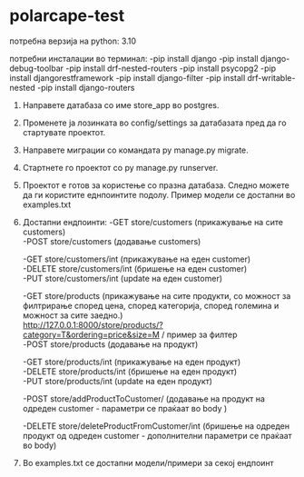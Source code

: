 # polarcape-test

потребна верзија на python: 3.10


потребни инсталации во терминал:
    -pip install django
    -pip install django-debug-toolbar
    -pip install drf-nested-routers
    -pip install psycopg2
    -pip install djangorestframework
    -pip install django-filter
    -pip install drf-writable-nested
    -pip install django-routers

1. Направете датабаза со име store_app во postgres.

2. Променете ја лозинката во config/settings за датабазата пред да го стартувате проектот.

3. Направете миграции со командата py manage.py migrate.

4. Стартнете го проектот со py manage.py runserver.

5. Проектот е готов за користење со празна датабаза. Следно можете да ги користите еднпоинтите подолу. Пример модели се достапни во examples.txt

5. Достапни ендпоинти:
    -GET store/customers (прикажување на сите customers)<br />
    -POST store/customers (додавање customers)<br />

    -GET store/customers/int (прикажување на еден customer)<br />
    -DELETE store/customers/int (бришење на еден customer)<br />
    -PUT store/customers/int (update на еден customer)<br />

    -GET store/products (прикажување на сите продукти, со можност за филтрирање според цена, според категорија, според големина и можност за сите заедно.)<br />
        http://127.0.0.1:8000/store/products/?category=T&ordering=price&size=M / пример за филтер<br /> 
    -POST store/products (додавање на продукт)

    -GET store/products/int (прикажување на еден продукт)<br />
    -DELETE store/products/int (бришење на еден продукт)<br />
    -PUT store/products/int (update на еден продукт)<br />

    -POST store/addProductToCustomer/ (додавање на продукт на одреден customer - параметри се праќаат во body )
    
    -DELETE store/deleteProductFromCustomer/int (бришење на одреден продукт од одреден customer - дополнителни параметри се праќаат во body)

6. Во examples.txt се достапни модели/примери за секој ендпоинт
